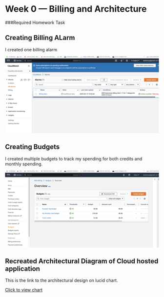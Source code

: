 # Week 0 — Billing and Architecture

###Required Homework Task

## Creating Billing ALarm

I created one billing alarm 

![image of the billing alarm i created](assets/Billingalarm%20screenshpt.png)


## Creating Budgets

I created multiple budgets to track my spending for both credits and monthly spending.

![Images of budgets created](assets/Budgets%20screenshot.png)

## Recreated Architectural Diagram of Cloud hosted application

This is the link to the architectural design on lucid chart.

[Click to view chart](https://lucid.app/lucidchart/6b0f5ad9-1b60-4a68-a346-c7eb0c485d87/edit?invitationId=inv_5fe44d23-414e-4059-806e-500b81fe02a5)
